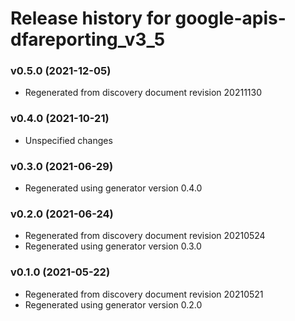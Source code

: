 # Release history for google-apis-dfareporting_v3_5

### v0.5.0 (2021-12-05)

* Regenerated from discovery document revision 20211130

### v0.4.0 (2021-10-21)

* Unspecified changes

### v0.3.0 (2021-06-29)

* Regenerated using generator version 0.4.0

### v0.2.0 (2021-06-24)

* Regenerated from discovery document revision 20210524
* Regenerated using generator version 0.3.0

### v0.1.0 (2021-05-22)

* Regenerated from discovery document revision 20210521
* Regenerated using generator version 0.2.0

